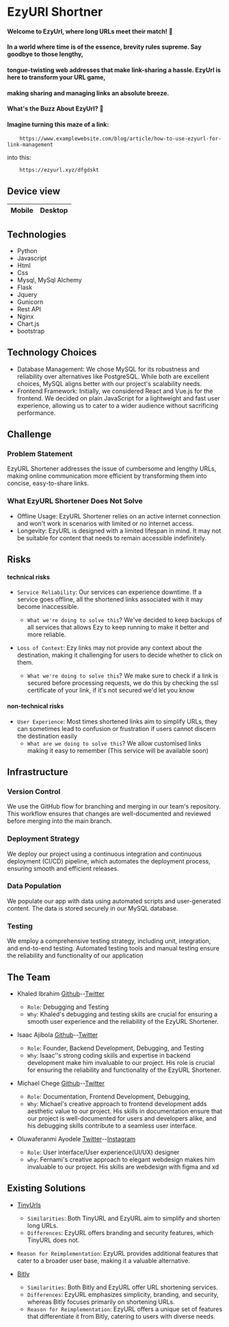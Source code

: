 # EzyURl Shortner

#### Welcome to EzyUrl, where long URLs meet their match! 🚀

#### In a world where time is of the essence, brevity rules supreme. Say goodbye to those lengthy,
#### tongue-twisting web addresses that make link-sharing a hassle. EzyUrl is here to transform your URL game,
#### making sharing and managing links an absolute breeze.

#### What's the Buzz About EzyUrl? 🌟
#### Imagine turning this maze of a link:


        https://www.examplewebsite.com/blog/article/how-to-use-ezyurl-for-link-management

into this: 

        https://ezyurl.xyz/dfgdskt
 
## Device view

| Mobile | Desktop |
|---- | ----- |



## Technologies
* Python
* Javascript
* Html
* Css
* Mysql, MySql Alchemy
* Flask
* Jquery
* Gunicorn
* Rest API
* Nginx
* Chart.js
* bootstrap


## Technology Choices
* Database Management: We chose MySQL for its robustness and reliability over alternatives like PostgreSQL. While both are excellent choices, MySQL aligns better with our project's scalability needs.
* Frontend Framework: Initially, we considered React and Vue.js for the frontend. We decided on plain JavaScript for a lightweight and fast user experience, allowing us to cater to a wider audience without sacrificing performance.


## Challenge
### Problem Statement
EzyURL Shortener addresses the issue of cumbersome and lengthy URLs, making online communication more efficient by transforming them into concise, easy-to-share links.

### What EzyURL Shortener Does Not Solve
* Offline Usage: EzyURL Shortener relies on an active internet connection and won't work in scenarios with limited or no internet access.
* Longevity: EzyURL is designed with a limited lifespan in mind. It may not be suitable for content that needs to remain accessible indefinitely.



## Risks
####  technical risks

- ``Service Reliability``: Our services can experience downtime. If a service goes offline, all the shortened links associated with it may become inaccessible.
    - ``What we're doing to solve this``? We've decided to keep backups of all services that allows Ezy to keep running to make it better and more reliable.

- ``Loss of Context``: Ezy links may not provide any context about the destination, making it challenging for users to decide whether to click on them.
    - ``What we're doing to solve this``? We make sure to check if a link is secured before processing requests, we do this by checking the ssl certificate of your link, if it's not secured we'd let you know
 
#### non-technical risks

- ``User Experience``: Most times shortened links aim to simplify URLs, they can sometimes lead to confusion or frustration if users cannot discern the destination easily
    - ``What are we doing to solve this``? We allow customised links making it easy to remember (This service will be available soon)
 
## Infrastructure
### Version Control
We use the GitHub flow for branching and merging in our team's repository. This workflow ensures that changes are well-documented and reviewed before merging into the main branch.

### Deployment Strategy
We deploy our project using a continuous integration and continuous deployment (CI/CD) pipeline, which automates the deployment process, ensuring smooth and efficient releases.

### Data Population
We populate our app with data using automated scripts and user-generated content. The data is stored securely in our MySQL database.

### Testing
We employ a comprehensive testing strategy, including unit, integration, and end-to-end testing. Automated testing tools and manual testing ensure the reliability and functionality of our application



## The Team

* Khaled Ibrahim [Github](https://github.com/KhaledIbrahemAbdelaziz)--[Twitter]()
    * ``Role``: Debugging and Testing
    * ``Why``: Khaled's debugging and testing skills are crucial for ensuring a smooth user experience and the reliability of the EzyURL Shortener.


* Isaac Ajibola [Github](https://github.com/Bigizic)--[Twitter](https://twitter.com/Big_izic)
    * ``Role``: Founder, Backend Development, Debugging, and Testing
    * ``Why``: Isaac’'s strong coding skills and expertise in backend development make him invaluable to our project. His role is crucial for ensuring the reliability and functionality of the EzyURL Shortener.


* Michael Chege [Github](https://github.com/mike-chege)--[Twitter]()
    * ``Role``: Documentation, Frontend Development, Debugging, 
    * ``Why``: Michael's creative approach to frontend development adds aesthetic value to our project. His skills in documentation ensure that our project is well-documented for users and developers alike, and his debugging skills contribute to a seamless user interface.


* Oluwaferanmi Ayodele [Twitter](https://twitter.com/Lonewolfux)--[Instagram](https://www.instagram.com/big_melatonin/)
    * ``Role``: User interface/User experience(UI/UX) designer
    * ``why``: Fernami's creative approach to elegant webdesign makes him invaluable to our project. His skills are webdesign with figma and xd






## Existing Solutions
* [TinyUrls](https://tinyurl.com)
    * ``Similarities``: Both TinyURL and EzyURL aim to simplify and shorten long URLs.
    * ``Differences``: EzyURL offers branding and security features, which TinyURL does not.
*    ``Reason for Reimplementation``: EzyURL provides additional features that cater to a broader user base, making it a valuable alternative.

* [Bitly](https://bitly.com)

    * ``Similarities``: Both Bitly and EzyURL offer URL shortening services.
    * ``Differences``: EzyURL emphasizes simplicity, branding, and security, whereas Bitly focuses primarily on shortening URLs.
    * ``Reason for Reimplementation``: EzyURL offers a unique set of features that differentiate it from Bitly, catering to users with diverse needs.
